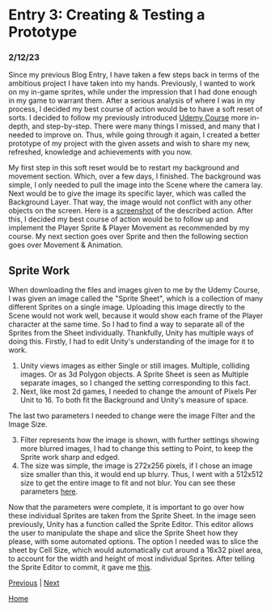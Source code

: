 # Entry 3: Creating & Testing a Prototype
### 2/12/23

Since my previous Blog Entry, I have taken a few steps back in terms of the ambitious project I have taken into my hands. 
Previously, I wanted to work on my in-game sprites, while under the impression that I had done enough in my game to warrant them.
After a serious analysis of where I was in my process, I decided my best course of action would be to have a soft reset of sorts.
I decided to follow my previously introduced [Udemy Course](https://www.udemy.com/course/unity2drpg/) more in-depth, and step-by-step. There were many things I missed, and many that I needed to improve on.
Thus, while going through it again, I created a better prototype of my project with the given assets and wish to share my new, refreshed, knowledge and achievements with you now.

My first step in this soft reset would be to restart my background and movement section. Which, over a few days, I finished. The background was simple, I only needed to pull the image into the Scene where the camera lay. 
Next would be to give the image its specific layer, which was called the Background Layer. That way, the image would not conflict with any other objects on the screen.
Here is a [screenshot](screenshot.png.png) of the described action.
After this, I decided my best course of action would be to follow up and implement the Player Sprite & Player Movement as recommended by my course. My next section goes over Sprite and then the following section goes over Movement & Animation.

## Sprite Work
When downloading the files and images given to me by the Udemy Course, I was given an image called the "Sprite Sheet", which is a collection of many different Sprites on a single image.
Uploading this image directly to the Scene would not work well, because it would show each frame of the Player character at the same time. 
So I had to find a way to separate all of the Sprites from the Sheet individually.
Thankfully, Unity has multiple ways of doing this. 
Firstly, I had to edit Unity's understanding of the image for it to work.
1. Unity views images as either Single or still images. Multiple, colliding images. Or as 3d Polygon objects. A Sprite Sheet is seen as Multiple separate images, so I changed the setting corresponding to this fact.
2. Next, like most 2d games, I needed to change the amount of Pixels Per Unit to 16. To both fit the Background and Unity's measure of space.

The last two parameters I needed to change were the image Filter and the Image Size.

3. Filter represents how the image is shown, with further settings showing more blurred images, I had to change this setting to Point, to keep the Sprite work sharp and edged.
4. The size was simple, the image is 272x256 pixels, if I chose an image size smaller than this, it would end up blurry. Thus, I went with a 512x512 size to get the entire image to fit and not blur. 
You can see these parameters [here](parameters.png).

Now that the parameters were complete, it is important to go over how these individual Sprites are taken from the Sprite Sheet.
In the image seen previously, Unity has a function called the Sprite Editor. This editor allows the user to manipulate the shape and slice the Sprite Sheet how they please, with some automated options.
The option I needed was to slice the sheet by Cell Size, which would automatically cut around a 16x32 pixel area, to account for the width and height of most individual Sprites.
After telling the Sprite Editor to commit, it gave me [this](falseSpriteSheet.png).




[Previous](entry02.md) | [Next](entry04.md)

[Home](../README.md)
